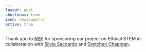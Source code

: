 ```yaml
---
layout: post
shortnews: true
icon: newspaper-o
active: true
---
```

Thank you to [NSF](https://nsf.gov) for sponsoring our project on Ethical STEM in collaboration with [Silvia Saccardo](https://sites.google.com/site/silviasaccardo/) and [Gretchen Chapman](https://www.cmu.edu/dietrich/sds/chapmanlab/).